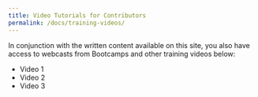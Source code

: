 ```yaml
---
title: Video Tutorials for Contributors
permalink: /docs/training-videos/
---
```



In conjunction with the written content available on this site, you also have access to webcasts from Bootcamps and other training videos below:

- Video 1
- Video 2
- Video 3
